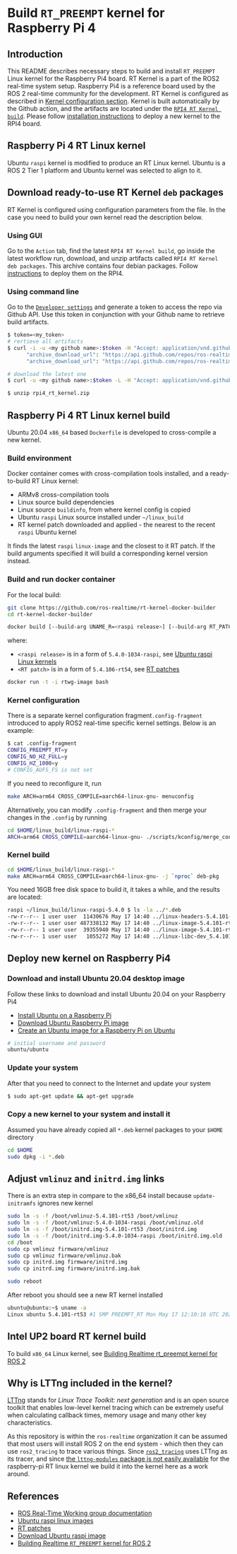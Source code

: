 # Build ```RT_PREEMPT``` kernel for Raspberry Pi 4

## Introduction

This README describes necessary steps to build and install ```RT_PREEMPT``` Linux kernel for the Raspberry Pi4 board. RT Kernel is a part of the ROS2 real-time system setup. Raspberry Pi4 is a reference board used by the ROS 2 real-time community for the development. RT Kernel is configured as described in [Kernel configuration section](#kernel-configuration). Kernel is built automatically by the Github action, and the artifacts are located under the [```RPI4 RT Kernel build```](https://github.com/ros-realtime/rt-kernel-docker-builder/actions/workflows/rpi4-kernel-build.yml). Please follow [installation instructions](#deploy-new-kernel-on-raspberry-pi4) to deploy a new kernel to the RPI4 board.

## Raspberry Pi 4 RT Linux kernel

Ubuntu ```raspi``` kernel is modified to produce an RT Linux kernel. Ubuntu is a ROS 2 Tier 1 platform and Ubuntu kernel was selected to align to it.  

## Download ready-to-use RT Kernel ```deb``` packages

RT Kernel is configured using configuration parameters from the [](.config-fragment) file. In the case you need to build your own kernel read the description below.

### Using GUI

Go to the ```Action``` tab, find the latest ```RPI4 RT Kernel build```, go inside the latest workflow run, download, and unzip artifacts called ```RPI4 RT Kernel deb packages```. This archive contains four debian packages. Follow [instructions](#deploy-new-kernel-on-raspberry-pi4) to deploy them on the RPI4.

### Using command line

Go to the [```Developer settings```](https://github.com/settings/tokens) and generate a token to access the repo via Github API. Use this token in conjunction with your Github name to retrieve build artifacts.

```bash
$ token=<my_token>
# rertieve all artifacts
$ curl -i -u <my github name>:$token -H "Accept: application/vnd.github.v3+json" https://api.github.com/repos/ros-realtime/rt-kernel-docker-builder/actions/artifacts | grep archive_download_url
      "archive_download_url": "https://api.github.com/repos/ros-realtime/rt-kernel-docker-builder/actions/artifacts/91829081/zip",
      "archive_download_url": "https://api.github.com/repos/ros-realtime/rt-kernel-docker-builder/actions/artifacts/91534731/zip",

# download the latest one
$ curl -u <my github name>:$token -L -H "Accept: application/vnd.github.v3+json"  https://api.github.com/repos/ros-realtime/rt-kernel-docker-builder/actions/artifacts/91829081/zip  --output rpi4_rt_kernel.zip

$ unzip rpi4_rt_kernel.zip
```

## Raspberry Pi 4 RT Linux kernel build

Ubuntu 20.04 ```x86_64``` based ```Dockerfile``` is developed to cross-compile a new kernel.

### Build environment

Docker container comes with cross-compilation tools installed, and a ready-to-build RT Linux kernel:

* ARMv8 cross-compilation tools
* Linux source build dependencies
* Linux source ```buildinfo```, from where kernel config is copied
* Ubuntu ```raspi``` Linux source installed under ```~/linux_build```
* RT kernel patch downloaded and applied - the nearest to the recent ```raspi``` Ubuntu kernel

It finds the latest ```raspi``` ```linux-image``` and the closest to it RT patch. If the build arguments specified it will build a corresponding kernel version instead.

### Build and run docker container

For the local build:

```bash
git clone https://github.com/ros-realtime/rt-kernel-docker-builder
cd rt-kernel-docker-builder
```

```bash
docker build [--build-arg UNAME_R=<raspi release>] [--build-arg RT_PATCH=<RT patch>] -t rtwg-image .
```

where:

* ```<raspi release>``` is in a form of ```5.4.0-1034-raspi```,  see [Ubuntu raspi Linux kernels](https://packages.ubuntu.com/search?suite=default&section=all&arch=any&keywords=linux-image-5.4&searchon=names)
* ```<RT patch>``` is in a form of ```5.4.106-rt54```, see [RT patches](http://cdn.kernel.org/pub/linux/kernel/projects/rt/5.4/older)

```bash
docker run -t -i rtwg-image bash
```

### Kernel configuration

There is a separate kernel configuration fragment```.config-fragment``` introduced to apply ROS2 real-time specific kernel settings. Below is an example:

```bash
$ cat .config-fragment
CONFIG_PREEMPT_RT=y
CONFIG_NO_HZ_FULL=y
CONFIG_HZ_1000=y
# CONFIG_AUFS_FS is not set
```

If you need to reconfigure it, run

```bash
make ARCH=arm64 CROSS_COMPILE=aarch64-linux-gnu- menuconfig
```

Alternatively, you can modify ```.config-fragment``` and then merge your changes in the ```.config``` by running

```bash
cd $HOME/linux_build/linux-raspi-*
ARCH=arm64 CROSS_COMPILE=aarch64-linux-gnu- ./scripts/kconfig/merge_config.sh .config $HOME/linux_build/.config-fragment
```

### Kernel build

```bash
cd $HOME/linux_build/linux-raspi-*
make ARCH=arm64 CROSS_COMPILE=aarch64-linux-gnu- -j `nproc` deb-pkg
```

You need 16GB free disk space to build it, it takes a while, and the results are located:

```bash
raspi ~/linux_build/linux-raspi-5.4.0 $ ls -la ../*.deb
-rw-r--r-- 1 user user  11430676 May 17 14:40 ../linux-headers-5.4.101-rt53_5.4.101-rt53-1_arm64.deb
-rw-r--r-- 1 user user 487338132 May 17 14:40 ../linux-image-5.4.101-rt53-dbg_5.4.101-rt53-1_arm64.deb
-rw-r--r-- 1 user user  39355940 May 17 14:40 ../linux-image-5.4.101-rt53_5.4.101-rt53-1_arm64.deb
-rw-r--r-- 1 user user   1055272 May 17 14:40 ../linux-libc-dev_5.4.101-rt53-1_arm64.deb
```

## Deploy new kernel on Raspberry Pi4

### Download and install Ubuntu 20.04 desktop image

Follow these links to download and install Ubuntu 20.04 on your Raspberry Pi4

* [Install Ubuntu on a Raspberry Pi](https://ubuntu.com/download/raspberry-pi)
* [Download Ubuntu Raspberry Pi image](https://ubuntu.com/download/raspberry-pi/thank-you?version=20.04&architecture=arm64+raspi)
* [Create an Ubuntu image for a Raspberry Pi on Ubuntu](https://ubuntu.com/tutorials/create-an-ubuntu-image-for-a-raspberry-pi-on-ubuntu#2-on-your-ubuntu-machine)

```bash
# initial username and password
ubuntu/ubuntu
```

### Update your system

After that you need to connect to the Internet and update your system

```bash
$ sudo apt-get update && apt-get upgrade
```

### Copy a new kernel to your system and install it

Assumed you have already copied all ```*.deb``` kernel packages to your ```$HOME``` directory

```bash
cd $HOME
sudo dpkg -i *.deb
```

## Adjust ```vmlinuz``` and ```initrd.img``` links

There is an extra step in compare to the x86_64 install because ```update-initramfs``` ignores new kernel

```bash
sudo ln -s -f /boot/vmlinuz-5.4.101-rt53 /boot/vmlinuz
sudo ln -s -f /boot/vmlinuz-5.4.0-1034-raspi /boot/vmlinuz.old
sudo ln -s -f /boot/initrd.img-5.4.101-rt53 /boot/initrd.img
sudo ln -s -f /boot/initrd.img-5.4.0-1034-raspi /boot/initrd.img.old
cd /boot
sudo cp vmlinuz firmware/vmlinuz
sudo cp vmlinuz firmware/vmlinuz.bak
sudo cp initrd.img firmware/initrd.img
sudo cp initrd.img firmware/initrd.img.bak

sudo reboot
```

After reboot you should see a new RT kernel installed

```bash
ubuntu@ubuntu:~$ uname -a
Linux ubuntu 5.4.101-rt53 #1 SMP PREEMPT_RT Mon May 17 12:10:16 UTC 2021 aarch64 aarch64 aarch64 GNU/Linux
```

## Intel UP2 board RT kernel build

To build ```x86_64``` Linux kernel, see [Building Realtime rt_preempt kernel for ROS 2](https://index.ros.org/doc/ros2/Tutorials/Building-Realtime-rt_preempt-kernel-for-ROS-2)

## Why is LTTng included in the kernel?

[LTTng](https://lttng.org/docs) stands for _Linux Trace Toolkit: next generation_ and is an open source toolkit that enables low-level kernel tracing which can be extremely useful when calculating callback times, memory usage and many other key characteristics.

As this repository is within the `ros-realtime` organization it can be assumed that most users will install ROS 2 on the end system - which then they can use `ros2_tracing` to trace various things. Since [`ros2_tracing`](https://gitlab.com/ros-tracing/ros2_tracing) uses LTTng as its tracer, and since [the `lttng-modules` package is not easily available](https://github.com/ros-realtime/rt-kernel-docker-builder/issues/16) for the raspberry-pi RT linux kernel we build it into the kernel here as a work around.

## References

* [ROS Real-Time Working group documentation](https://real-time-working-group.readthedocs.io/en/rolling/Guides/Real-Time-Operating-System-Setup/Real-Time-Linux/rt_linux_index.html)
* [Ubuntu raspi linux images](https://packages.ubuntu.com/search?suite=default&section=all&arch=any&keywords=linux-image-5.4&searchon=names)
* [RT patches](http://cdn.kernel.org/pub/linux/kernel/projects/rt/5.4/older)
* [Download Ubuntu raspi image](https://ubuntu.com/download/raspberry-pi/thank-you?version=20.04&architecture=arm64+raspi)
* [Building Realtime ```RT_PREEMPT``` kernel for ROS 2](https://index.ros.org/doc/ros2/Tutorials/Building-Realtime-rt_preempt-kernel-for-ROS-2/)
